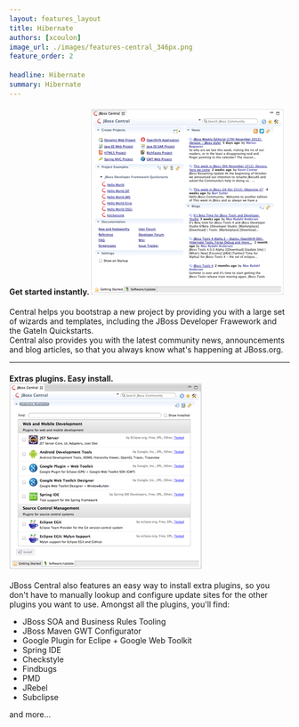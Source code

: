 ```yaml
---
layout: features_layout
title: Hibernate
authors: [xcoulon]
image_url: ./images/features-central_346px.png
feature_order: 2

headline: Hibernate
summary: Hibernate
---
```


#### Get started instantly. ![Getting Started](./images/features-central_334px.png)
Central helps you bootstrap a new project by providing you with a large set of wizards and templates, 
including the JBoss Developer Frawework and the GateIn Quickstarts.   
Central also provides you with the latest community news, announcements and blog articles, 
so that you always know what's happening at JBoss.org.

***
#### Extras plugins. Easy install. ![Extras](./images/features-central-extras_334px.png)
JBoss Central also features an easy way to install extra plugins, 
so you don't have to manually lookup and configure update sites for the other plugins you want to use. 
Amongst all the plugins, you'll find:

* JBoss SOA and Business Rules Tooling
* JBoss Maven GWT Configurator
* Google Plugin for Eclipe  + Google Web Toolkit
* Spring IDE
* Checkstyle
* Findbugs
* PMD
* JRebel
* Subclipse

and more...

